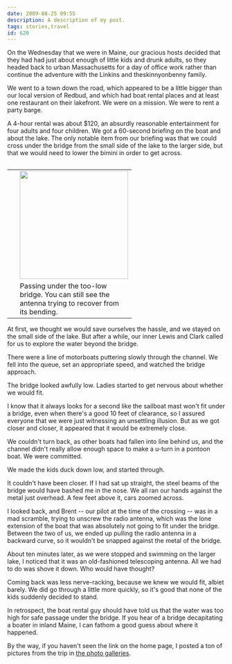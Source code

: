 ```yaml
---
date: 2009-08-25 09:55
description: A description of my post.
tags: stories,travel
id: 620
---
```

On the Wednesday that we were in Maine, our gracious hosts decided that they had had just about enough of little kids and drunk adults, so they headed back to urban Massachusetts for a day of office work rather than continue the adventure with the Linkins and theskinnyonbenny family.

We went to a town down the road, which appeared to be a little bigger than our local version of Redbud, and which had boat rental places and at least one restaurant on their lakefront.  We were on a mission.  We were to rent a party barge.
<!--more-->
A 4-hour rental was about $120, an absurdly reasonable entertainment for four adults and four children.  We got a 60-second briefing on the boat and about the lake.  The only notable item from our briefing was that we could cross under the bridge from the small side of the lake to the larger side, but that we would need to lower the bimini in order to get across.

<table cellpadding="2" align="right"><tr><td width="5" rowspan="2"><spacer type="block" width="5" height="1"></td><td width="250" ><img src="http://theskinnyonbenny.com/img/gal/056%20-%20Maine%20Trip%202009%20-%20vol%202/resIMG_20090805_0286.JPG" width="250"></td></tr><tr><td class="caption" width="250">Passing under the too-low bridge.  You can still see the antenna trying to recover from its bending.</td></tr></table>

At first, we thought we would save ourselves the hassle, and we stayed on the small side of the lake.  But after a while, our inner Lewis and Clark called for us to explore the water beyond the bridge.

There were a line of motorboats puttering slowly through the channel.  We fell into the queue, set an appropriate speed, and watched the bridge approach.

The bridge looked awfully low.  Ladies started to get nervous about whether we would fit.

I know that it always looks for a second like the sailboat mast won't fit under a bridge, even when there's a good 10 feet of clearance, so I assured everyone that we were just witnessing an unsettling illusion.  But as we got closer and closer, it appeared that it would be extremely close.

We couldn't turn back, as other boats had fallen into line behind us, and the channel didn't really allow enough space to make a u-turn in a pontoon boat.  We were committed.

We made the kids duck down low, and started through.

It couldn't have been closer.  If I had sat up straight, the steel beams of the bridge would have bashed me in the nose.  We all ran our hands against the metal just overhead.  A few feet above it, cars zoomed across.

I looked back, and Brent -- our pilot at the time of the crossing -- was in a mad scramble, trying to unscrew the radio antenna, which was the lone extension of the boat that was absolutely not going to fit under the bridge.  Between the two of us, we ended up pulling the radio antenna in a backward curve, so it wouldn't be snapped against the metal of the bridge.

About ten minutes later, as we were stopped and swimming on the larger lake, I noticed that it was an old-fashioned telescoping antenna.  All we had to do was shove it down.  Who would have thought?

Coming back was less nerve-racking, because we knew we would fit, albiet barely.  We did go through a little more quickly, so it's good that none of the kids suddenly decided to stand.  

In retrospect, the boat rental guy should have told us that the water was too high for safe passage under the bridge.  If you hear of a bridge decapitating a boater in inland Maine, I can fathom a good guess about where it happened.

By the way, if you haven't seen the link on the home page, I posted a ton of pictures from the trip in <a href="/pgHome.php">the photo galleries</a>.